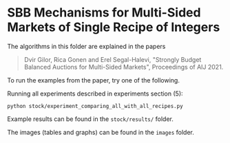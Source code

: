 # SBB Mechanisms for Multi-Sided Markets of Single Recipe of Integers

The algorithms in this folder are explained in the papers

> Dvir Gilor, Rica Gonen and Erel Segal-Halevi,
> "Strongly Budget Balanced Auctions for Multi-Sided Markets",
> Proceedings of AIJ 2021.


To run the examples from the paper, try one of the following.

Running all experiments described in experiments section (5):

    python stock/experiment_comparing_all_with_all_recipes.py
    
Example results can be found in the `stock/results/` folder.

The images (tables and graphs) can be found in the `images` folder.

